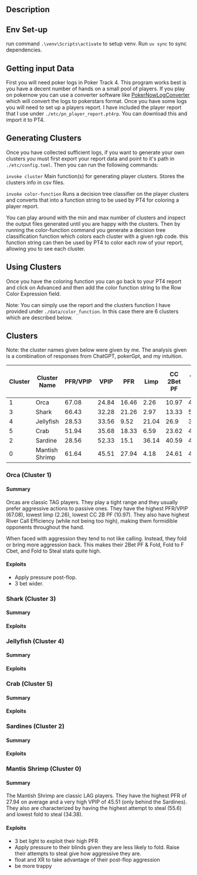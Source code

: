 ## Description

## Env Set-up
run command `.\venv\Scripts\activate` to setup venv. Run `uv sync` to sync dependencies.

## Getting input Data

First you will need poker logs in Poker Track 4.
This program works best is you have a decent number of hands on a small pool of players.
If you play on pokernow you can use a converter software like [PokerNowLogConverter](https://github.com/charlestudor/PokerNowLogConverter)
which will convert the logs to pokerstars format. Once you have some logs you will need to set up a players report.
I have included the player report that I use under `./etc/pn_player_report.pt4rp`. You can download this and import it to PT4.

## Generating Clusters

Once you have collected sufficient logs, if you want to generate your own clusters you must first export your report data and
point to it's path in `./etc/config.toml`. Then you can run the following commands:

```invoke cluster```
Main function(s) for generating player clusters. Stores the clusters info in csv files.

```invoke color-function```
Runs a decision tree classifier on the player clusters and converts that into a function string
to be used by PT4 for coloring a player report. 

You can play around with the min and max number of clusters and inspect the output files generated until you are happy with the clusters.
Then by running the color-function command you generate a decision tree classification function which colors each cluster with a given rgb code.
this function string can then be used by PT4 to color each row of your report, allowing you to see each cluster.

## Using Clusters

Once you have the coloring function you can go back to your PT4 report and click on Advanced and then add the color function string to the Row Color Expression field. 

Note: You can simply use the report and the clusters function I have provided under `./data/color_function`. In this case there are 6 clusters which are described below. 

## Clusters

Note: the cluster names given below were given by me. The analysis given is a combination of responses from ChatGPT, pokerGpt, and my intuition. 

| Cluster | Cluster Name   | PFR/VPIP | VPIP | PFR | Limp | CC 2Bet PF | Total AFq | 3Bet PF | 4Bet PF | 2Bet PF & Fold | Avg PF All-In Equity | CBet F | Fold to F CBet | XR Flop | Fold to Steal | Att To Steal | Call R Eff | WWSF | BB Won/100 |
| --- |----------------| --- | --- | --- | --- | --- | --- | --- | --- | --- | --- | --- | --- | --- | --- | --- | --- | --- | --- |
| 1 | Orca           | 67.08 | 24.84 | 16.46 | 2.26 | 10.97 | 47.12 | 9.53 | 6.57 | 38.04 | 45.39 | 64.24 | 46.18 | 6.76 | 64.66 | 37.1 | 1.69 | 42.99 | 13.16 |
| 3 | Shark          | 66.43 | 32.28 | 21.26 | 2.97 | 13.33 | 52.14 | 12.94 | 7.7 | 31.97 | 43.85 | 67.83 | 38.26 | 13.17 | 48.24 | 45.94 | 1.31 | 47.08 | 6.6 |
| 4 | Jellyfish      | 28.53 | 33.56 | 9.52 | 21.04 | 26.9 | 38.44 | 4.97 | 4.09 | 20.88 | 46.09 | 67.27 | 49.25 | 4.45 | 56.9 | 19.53 | 1.5 | 37.19 | 2.96 |
| 5 | Crab           | 51.94 | 35.68 | 18.33 | 6.59 | 23.62 | 40.8 | 9.08 | 5.43 | 21.56 | 46.2 | 59.89 | 43.85 | 5.54 | 45.55 | 40.23 | 1.41 | 39.31 | 0.3 |
| 2 | Sardine        | 28.56 | 52.33 | 15.1 | 36.14 | 40.59 | 43.18 | 7.8 | 4.25 | 23.69 | 43.04 | 56.21 | 44.75 | 4.84 | 37.21 | 26.91 | 1.18 | 40.73 | -17.18 |
| 0 | Mantish Shrimp | 61.64 | 45.51 | 27.94 | 4.18 | 24.61 | 47.22 | 16.45 | 8.93 | 19.75 | 45.46 | 64.34 | 40.1 | 7.7 | 34.83 | 55.6 | 1.48 | 43.58 | -39.92 |


### Orca (Cluster 1)

#### Summary 
Orcas are classic TAG players. They play a tight range and they usually prefer aggressive actions to passive ones.
They have the highest PFR/VPIP (67.08), lowest limp (2.26), lowest CC 2B PF (10.97).
They also have highest River Call Efficiency (while not being too high), making them formidible opponents throughout the hand. 

When faced with aggression they tend to not like calling. Instead, they fold or bring more aggression back. 
This makes their 2Bet PF & Fold, Fold to F Cbet, and Fold to Steal stats quite high.

#### Exploits
- Apply pressure post-flop.
- 3 bet wider.

### Shark (Cluster 3)

#### Summary 

#### Exploits


### Jellyfish (Cluster 4)

#### Summary 

#### Exploits


### Crab (Cluster 5)

#### Summary 

#### Exploits


### Sardines (Cluster 2)

#### Summary 

#### Exploits


### Mantis Shrimp (Cluster 0)

#### Summary 
The Mantish Shrimp are classic LAG players. They have the highest PFR of 27.94 on average and a very high VPIP of 45.51 (only behind the Sardines). 
They also are characterized by having the highest attempt to steal (55.6) and lowest fold to steal (34.38).

#### Exploits
- 3 bet light to exploit their high PFR
- Apply pressure to their blinds given they are less likely to fold. Raise their attempts to steal give how aggressive they are. 
- float and XR to take advantage of their post-flop aggression
- be more trappy


